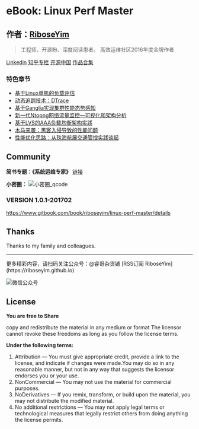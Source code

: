 # eBook: Linux Perf Master

## 作者：[RiboseYim](https://riboseyim.github.io)

>工程师、开源粉、深度阅读患者。
高效运维社区2016年度金牌作者

[Linkedin](https://www.linkedin.com/in/riboseyim/)
[知乎专栏](https://www.zhihu.com/people/riboseyim)
[开源中国](https://my.oschina.net/zijingshanke/blog)
[作品合集](chapter/about/2016.md)


### 特色章节

* [基于Linux单机的负载评估](chapter/abc/load.md)
* [动态追踪技术：DTrace](chapter/tools/dtrace.md)
* [基于Ganglia实现集群性能态势感知](chapter/tools/ganglia.md)
* [新一代Ntopng网络流量监控—可视化和架构分析](chapter/tools/ntopng.md)
* [基于LVS的AAA负载均衡架构实践](chapter/thinking/AAA.md)
* [木马来袭：黑客入侵导致的性能问题](chapter/thinking/ssh.md)
* [性能优化思路：从珠海航展交通管控实践谈起](chapter/thinking/traffic.md)

## Community

**简书专题：《系统运维专家》** [链接](http://www.jianshu.com/c/9a817d8a67ea)

**小密圈：**
![小密圈_qcode](http://o8m8ngokc.bkt.clouddn.com/riboseyim_id_quanzi_ops.png)


### VERSION 1.0.1-201702

https://www.gitbook.com/book/riboseyim/linux-perf-master/details

## Thanks

Thanks to my family and colleagues.

<hr>
更多精彩内容，请扫码关注公众号：@睿哥杂货铺 [RSS订阅 RiboseYim](https://riboseyim.github.io)

![微信公众号](http://o8m8ngokc.bkt.clouddn.com/qrcode_for_gh_896dd3dd5255_344.jpg)

## License

**You are free to Share**

copy and redistribute the material in any medium or format
The licensor cannot revoke these freedoms as long as you follow the license terms.

**Under the following terms:**

1. Attribution — You must give appropriate credit, provide a link to the license, and indicate if changes were made.You may do so in any reasonable manner, but not in any way that suggests the licensor endorses you or your use.
2. NonCommercial — You may not use the material for commercial purposes.
3. NoDerivatives — If you remix, transform, or build upon the material, you may not distribute the modified material.
4. No additional restrictions — You may not apply legal terms or technological measures that legally restrict others from doing anything the license permits.
